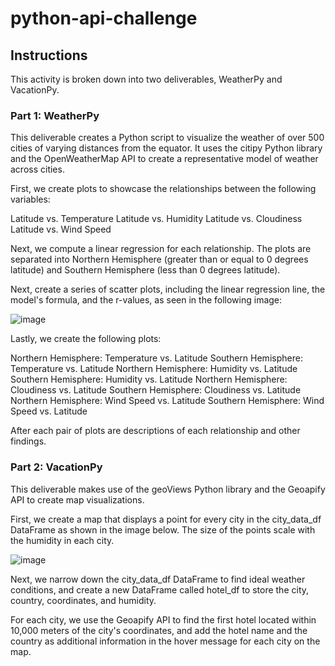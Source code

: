 # python-api-challenge

## Instructions
This activity is broken down into two deliverables, WeatherPy and VacationPy.

### Part 1: WeatherPy
This deliverable creates a Python script to visualize the weather of over 500 cities of varying distances from the equator. It uses the citipy Python library and the OpenWeatherMap API to create a representative model of weather across cities.

First, we create plots to showcase the relationships between the following variables:

Latitude vs. Temperature
Latitude vs. Humidity
Latitude vs. Cloudiness
Latitude vs. Wind Speed

Next, we compute a linear regression for each relationship. The plots are separated into Northern Hemisphere (greater than or equal to 0 degrees latitude) and Southern Hemisphere (less than 0 degrees latitude).

Next, create a series of scatter plots, including the linear regression line, the model's formula, and the r-values, as seen in the following image:

![image](https://github.com/Rob-Cortes/python-api-challenge/assets/124944383/33e59f03-8000-4868-b96c-8f24e687eaf7)

Lastly, we create the following plots:

Northern Hemisphere: Temperature vs. Latitude
Southern Hemisphere: Temperature vs. Latitude
Northern Hemisphere: Humidity vs. Latitude
Southern Hemisphere: Humidity vs. Latitude
Northern Hemisphere: Cloudiness vs. Latitude
Southern Hemisphere: Cloudiness vs. Latitude
Northern Hemisphere: Wind Speed vs. Latitude
Southern Hemisphere: Wind Speed vs. Latitude

After each pair of plots are descriptions of each relationship and other findings.

### Part 2: VacationPy
This deliverable makes use of the geoViews Python library and the Geoapify API to create map visualizations.

First, we create a map that displays a point for every city in the city_data_df DataFrame as shown in the image below. The size of the points scale with the humidity in each city.

![image](https://github.com/Rob-Cortes/python-api-challenge/assets/124944383/fe1c508c-582c-4573-9304-532da0cf2691)

Next, we narrow down the city_data_df DataFrame to find ideal weather conditions, and create a new DataFrame called hotel_df to store the city, country, coordinates, and humidity.

For each city, we use the Geoapify API to find the first hotel located within 10,000 meters of the city's coordinates, and add the hotel name and the country as additional information in the hover message for each city on the map.
